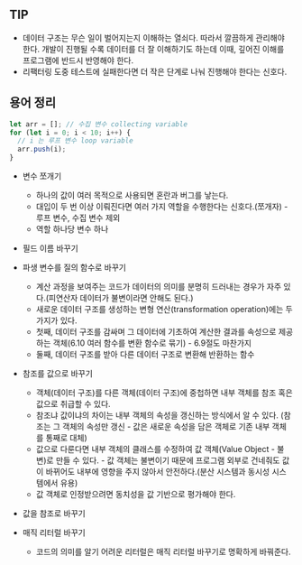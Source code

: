 ## TIP

- 데이터 구조는 무슨 일이 벌어지는지 이해하는 열쇠다. 따라서 깔끔하게 관리해야 한다. 개발이 진행될 수록 데이터를 더 잘 이해하기도 하는데 이때, 깊어진 이해를 프로그램에 반드시 반영해야 한다.
- 리팩터링 도중 테스트에 실패한다면 더 작은 단계로 나눠 진행해야 한다는 신호다.

## 용어 정리

```javascript
let arr = []; // 수집 변수 collecting variable
for (let i = 0; i < 10; i++) {
  // i 는 루프 변수 loop variable
  arr.push(i);
}
```

- 변수 쪼개기

  - 하나의 값이 여러 목적으로 사용되면 혼란과 버그를 낳는다.
  - 대입이 두 번 이상 이뤄진다면 여러 가지 역할을 수행한다는 신호다.(쪼개자) - 루프 변수, 수집 변수 제외
  - 역할 하나당 변수 하나

- 필드 이름 바꾸기
- 파생 변수를 질의 함수로 바꾸기
  - 계산 과정을 보여주는 코드가 데이터의 의미를 분명히 드러내는 경우가 자주 있다.(피연산자 데이터가 불변이라면 안해도 된다.)
  - 새로운 데이터 구조를 생성하는 변형 연산(transformation operation)에는 두 가지가 있다.
  - 첫째, 데이터 구조를 감싸며 그 데이터에 기초하여 계산한 결과를 속성으로 제공하는 객체(6.10 여러 함수를 변환 함수로 묶기) - 6.9절도 마찬가지
  - 둘째, 데이터 구조를 받아 다른 데이터 구조로 변환해 반환하는 함수
- 참조를 값으로 바꾸기

  - 객체(데이터 구조)를 다른 객체(데이터 구조)에 중첩하면 내부 객체를 참조 혹은 값으로 취급할 수 있다.
  - 참조냐 값이냐의 차이는 내부 객체의 속성을 갱신하는 방식에서 알 수 있다. (참조는 그 객체의 속성만 갱신 - 값은 새로운 속성을 담은 객체로 기존 내부 객체를 통째로 대체)
  - 값으로 다룬다면 내부 객체의 클래스를 수정하여 값 객체(Value Object - 불변)로 만들 수 있다. - 값 객체는 불변이기 때문에 프로그램 외부로 건네줘도 값이 바뀌어도 내부에 영향을 주지 않아서 안전하다.(분산 시스템과 동시성 시스템에서 유용)
  - 값 객체로 인정받으려면 동치성을 값 기반으로 평가해야 한다.

- 값을 참조로 바꾸기
- 매직 리터럴 바꾸기
  - 코드의 의미를 알기 어려운 리터럴은 매직 리터럴 바꾸기로 명확하게 바꿔준다.
